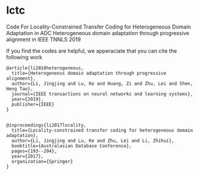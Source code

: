 # lctc

Code For Locality-Constrained Transfer Coding for Heterogeneous Domain Adaptation in ADC
Heterogeneous domain adaptation through progressive alignment in IEEE TNNLS 2019

If you find the codes are helpful, we apperaciate that you can cite the following work

    @article{li2018heterogeneous,
      title={Heterogeneous domain adaptation through progressive alignment},
      author={Li, Jingjing and Lu, Ke and Huang, Zi and Zhu, Lei and Shen, Heng Tao},
      journal={IEEE transactions on neural networks and learning systems},
      year={2019},
      publisher={IEEE}
    }
    
    
    @inproceedings{li2017locality,
      title={Locality-constrained transfer coding for heterogeneous domain adaptation},
      author={Li, Jingjing and Lu, Ke and Zhu, Lei and Li, Zhihui},
      booktitle={Australasian Database Conference},
      pages={193--204},
      year={2017},
      organization={Springer}
    }
    
